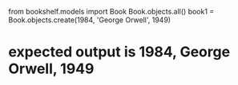 from bookshelf.models import Book
Book.objects.all()
book1 = Book.objects.create(1984, 'George Orwell', 1949)

# expected output is 1984, George Orwell, 1949
